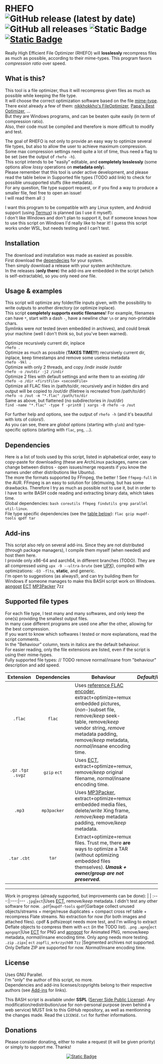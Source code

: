 # RHEFO ![GitHub release (latest by date)](https://img.shields.io/github/v/release/T-3B/rhefo) ![GitHub all releases](https://img.shields.io/github/downloads/T-3B/rhefo/total) ![Static Badge](https://img.shields.io/badge/license-SSPL-blue) [![Static Badge](https://img.shields.io/badge/Support_me!-f5af05?logo=PayPal)](https://www.paypal.com/donate/?hosted_button_id=GK4MGMCVRUYZQ)
Really High Efficient File Optimizer (RHEFO) will **losslessly** recompress files as much as possible, according to their mime-types.
This program favors *compression ratio* over speed.


## What is this?
This tool is a file optimizer, thus it will recompress given files as much as possible while keeping the file type.\
It will choose the correct optimization software based on the file [mime-type](https://mimetype.io).\
There exist already a few of them: [nikkhokkho's FileOptimizer](https://nikkhokkho.sourceforge.io/static.php?page=FileOptimizer), [Papa's Best Optimizer](https://papas-best.com/optimizer_en), ...\
But they are Windows programs, and can be beaten quite easily (in term of compression ratio).\
Also, their code must be compiled and therefore is more difficult to modify and test.

The goal of RHEFO is not only to provide an easy way to optimize several file types, but also to allow the user to achieve maximum compression.\
Some max compression settings need quite a lot of time, thus need a flag to be set (see the output of `rhefo -h`).\
This script intends to be "easily" editable, and **completely losslessly** (some options allow *lossy* operations on **metadata only**).\
Please remember that this tool is under active development, and please read the table below in Supported file types (TODO add link) to check for possible unsupported stuffs (like metadata).\
For any question, file type support request, or if you find a way to produce a smaller file, feel free to open an issue!\
I will read them all :)

I want this program to be compatible with any Linux system, and Android support (using [Termux](https://github.com/termux/)) is planned (as I use it myself).\
I don't like Windows and don't plan to support it, but if someone knows how to use this script on Windows I'd really like to hear it!
I guess this script works under WSL, but needs testing and I can't test.

## Installation
The download and installation was made as easiest as possible.\
First download the [dependecies](dependencies) for your system.\
Then simply download a release with your system architecture.\
In the releases (**only there**) the add-ins are embedded in the script (which is self-extractable), so you only need *one* file.

## Usage & examples
This script will optimize any folder/file inputs given, with the possibility to write outputs to another directory (or optimize inplace).\
This script **completely supports exotic filenames**! For example, filenames can have `*`, start with a dash `-`, have a newline char `\n` or any non-printable chars.\
Symlinks were *not* tested (even embedded in archives), and could break your machine (well I don't think so, but you've been warned).

Optimize recursively current dir, inplace\
`rhefo .`\
Optimize as much as possible (**TAKES TIME!!!**) recursively current dir, inplace, keep timestamps and remove some useless metadata\
`rhefo -9kl .`\
Optimize with only 2 threads, and copy /indir *inside* /outdir\
`rhefo -o /outdir -j2 /indir`\
Optimize 2 files with default settings and write them to an existing /dir\
`rhefo -o /dir <firstFile> <secondFile>`\
Optimize all FLAC files in /path/to/dir, recursively and in hidden dirs and output will be copied to /out/dir (filetree is recreated from /path/to/dir)\
`rhefo -o /out -m "*.flac" /path/to/dir`\
Same as above, but flattened (no subdirectories in /out/dir)\
`find -name "*.flac" -type f -print0 | xargs -0 rhefo -o /out`

For further help and options, see the output of `rhefo -h` (and it's beautiful with lots of colors!).\
As you can see, there are *global options* (starting with `glob`) and type-specific options (starting with `flac`, `png`, ...).

## Dependencies
Here is a list of tools used by this script, listed in alphabetical order, easy to copy-paste for downloading (these are ArchLinux packages, name can change between distros - open issues/merge requests if you know the names under other distributions like Ubuntu).\
The more the formats supported by FFmpeg, the better ! See `ffmpeg-full` in the AUR. FFmpeg is an easy to solution for (de)muxing, but has some drawbacks. Therefore I try as much as possible not to use it, but in order to I have to write BASH code reading and extracting binary data, which takes time.\
Global dependencies: `bash coreutils ffmpeg findutils grep parallel util-linux`.\
File type specific dependencies (see the [table below](supported-file-types)): `flac gzip mupdf-tools qpdf tar`

## Add-ins
This script also rely on several add-ins. Since they are not distributed (through package managers), I compile them myself (when needed) and host them here.\
I provide only x86-64 and aarch64, in different branches (TODO). They are all compressed using `upx -9 --ultra-brute` (see [UPX](https://github.com/upx/upx)), compiled with optimizations: `-O3 -flto`, **static**, and generic.\
I'm open to suggestions (as always!), and can try building them for Windows if someone manages to make this BASH script work on Windows.\
[apngopt](https://apng.sourceforge.io/) [ECT](https://github.com/fhanau/Efficient-Compression-Tool) [MP3Packer](https://hydrogenaud.io/index.php/topic,32379.0.html) 7zz

## Supported file types

For each file type, I test many and many softwares, and only keep the one(s) providing the smallest output files.\
In many case different programs are used one after the other, allowing for the best compression.\
If you want to know which softwares I tested or more explanations, read the script comments.\
In the "Behaviour" column, texts in italics are the default behaviour.\
For easier reading, only the file extensions are listed, even if the script is using their mime-types.\
Fully supported file types:
// TODO remove normal/insane from "behaviour" description and add speed.

Extension|Dependencies|Behaviour|*Default*/insane&nbsp;speed
:---:|:---:|---|:---:
`.flac`|`flac`|Uses [reference FLAC encoder](https://github.com/xiph/flac), extract+optimize+remux embedded pictures, (*non*-)subset file, remove/*keep* seek-table, remove/*keep* vendor string, *remove* metadata padding, remove/*keep* metadata, *normal*/insane encoding time.|N/A
`.gz` `.tgz` `.svgz`|`gzip` `ect`|Uses [ECT](https://github.com/fhanau/Efficient-Compression-Tool), extract+optimize+remux, remove/*keep* original filename, *normal*/insane encoding time.|N/A
`.mp3`|`mp3packer`|Uses [MP3Packer](https://hydrogenaud.io/index.php/topic,32379.0.html), extract+optimize+remux embedded media files, delete/*write* Xing frame, *remove*/keep metadata padding, remove/*keep* metadata.|N/A
`.tar` `.cbt`|`tar`|Extract+optimize+remux files. Trust me, there **are** ways to optimize a TAR (without optimizing embedded files themselves). ***Umask + owner/group are not preserved.***|N/A
---
Work in progress (already supported, but improvements can be done):
[]() | []() | []()
:---:|:---:|---
`.jpg`|`ect`|Uses [ECT](https://github.com/fhanau/Efficient-Compression-Tool), remove/*keep* metadata. I didn't test any other software for now.
`.pdf`|`mupdf‑tools` `qpdf`|Garbage collect unused objects/streams + merge/reuse duplicates + compact cross ref table + recompress Flate streams. No extraction for now (for both images and attached files). cpdf & pdfsizeopt needs more test, and I'm willing to extract Deflate objects to compress them with `ect` (in the TODO list).
`.png` `.apng`|`ect` `apngopt`|Use [ECT](https://github.com/fhanau/Efficient-Compression-Tool) for PNG and [apngopt](https://apng.sourceforge.io/) for Animated PNG, remove/keep metadata, *normal*/insane encoding time. Only apng needs more testing. 
`.zip` `.zipx`| `ect` `zopfli_mrkrzych00` `7zz` |Segmented archives not supported. Only Deflate ZIP are supported for now. *Normal*/insane encoding time.


## License
Uses GNU Parallel.\
I'm "only" the author of this script, no more.\
Dependencies and add-ins licenses/copyrights belong to their respective authors (see [Add-ins](add-ins) for links).

This BASH script is available under **SSPL** ([Server Side Public License](https://www.mongodb.com/licensing/server-side-public-license)).
Any modification/redistribution/use for non-personal purpose (even behind a web service) MUST link to this GitHub repository, as well as mentionning the changes made. Read the `LICENSE.txt` for further informations.

## Donations
Please consider donating, either to make a request (it will be given priority) or simply to support me. Thanks!
<div align="center">
  
  [![Static Badge](https://img.shields.io/badge/Support_me!-f5af05?style=for-the-badge&logo=PayPal)](https://www.paypal.com/donate/?hosted_button_id=GK4MGMCVRUYZQ)

</div>
